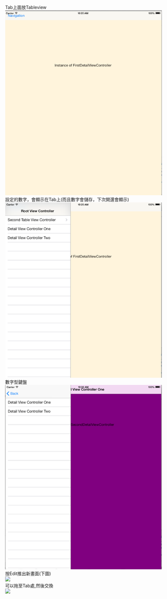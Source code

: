 Tab上面放Tableview
<br>
<img src="1.png">
<br>
設定的數字，會顯示在Tab上(而且數字會儲存，下次開還會顯示)
<br>
<img src="2.png">
<br>
數字型鍵盤
<br>
<img src="3.png">
<br>
按Edit推出新畫面(下圖)
<br>
<img src="4.png">
<br>
可以拖至Tab處,然後交換
<br>
<img src="6.png">
<br>